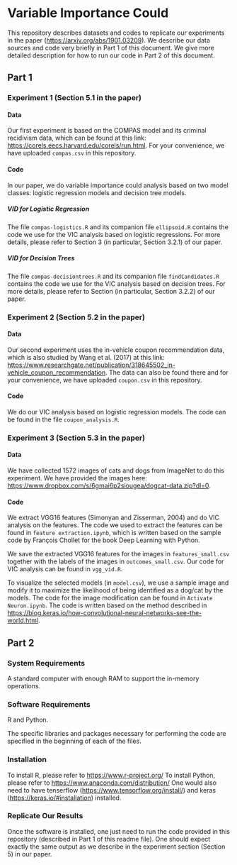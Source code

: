 # Variable Importance Could

This repository describes datasets and codes to replicate our experiments in the paper (https://arxiv.org/abs/1901.03209). We describe our data sources and code very briefly in Part 1 of this document. We give more detailed description for how to run our code in Part 2 of this document.

## Part 1

### Experiment 1 (Section 5.1 in the paper)

#### Data
Our first experiment is based on the COMPAS model and its criminal recidivism data, which can be found at this link: https://corels.eecs.harvard.edu/corels/run.html. For your convenience, we have uploaded `compas.csv` in this repository.

#### Code
In our paper, we do variable importance could analysis based on two model classes: logistic regression models and decision tree models.

##### VID for Logistic Regression

The file `compas-logistics.R` and its companion file `ellipsoid.R` contains the code we use for the VIC analysis based on logistic regressions. For more details, please refer to Section 3 (in particular, Section 3.2.1) of our paper.

##### VID for Decision Trees

The file `compas-decisiontrees.R` and its companion file `findCandidates.R` contains the code we use for the VIC analysis based on decision trees. For more details, please refer to Section (in particular, Section 3.2.2) of our paper.

### Experiment 2 (Section 5.2 in the paper)

#### Data
Our second experiment uses the in-vehicle coupon recommendation data, which is also studied by Wang et al. (2017) at this link: https://www.researchgate.net/publication/318645502_in-vehicle_coupon_recommendation. The data can also be found there and for your convenience, we have uploaded `coupon.csv` in this repository.

#### Code
We do our VIC analysis based on logistic regression models. The code can be found in the file `coupon_analysis.R`.

### Experiment 3 (Section 5.3 in the paper)

#### Data
We have collected 1572 images of cats and dogs from ImageNet to do this experiment. We have provided the images here: https://www.dropbox.com/s/6gmai6p2siougea/dogcat-data.zip?dl=0.

#### Code
We extract VGG16 features (Simonyan and Zisserman, 2004) and do VIC analysis on the features. The code we used to extract the features can be found in `feature extraction.ipynb`, which is written based on the sample code by François Chollet for the book Deep Learning with Python. 

We save the extracted VGG16 features for the images in `features_small.csv` together with the labels of the images in `outcomes_small.csv`. Our code for VIC analysis can be found in `vgg_vid.R`.

To visualize the selected models (in `model.csv`), we use a sample image and modify it to maximize the likelihood of being identified as a dog/cat by the models. The code for the image modification can be found in `Activate Neuron.ipynb`. The code is written based on the method described in https://blog.keras.io/how-convolutional-neural-networks-see-the-world.html.

## Part 2

### System Requirements
A standard computer with enough RAM to support the in-memory operations.

### Software Requirements
R and Python.

The specific libraries and packages necessary for performing the code are specified in the beginning of each of the files.

### Installation
To install R, please refer to https://www.r-project.org/
To install Python, please refer to https://www.anaconda.com/distribution/
One would also need to have tenserflow (https://www.tensorflow.org/install/) and keras (https://keras.io/#installation) installed.

### Replicate Our Results
Once the software is installed, one just need to run the code provided in this repository (described in Part 1 of this readme file). One should expect exactly the same output as we describe in the experiment section (Section 5) in our paper.


